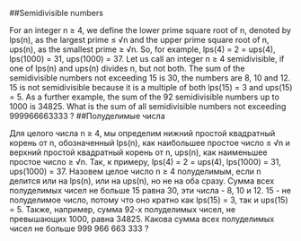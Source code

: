 ##Semidivisible numbers

For an integer n ≥ 4, we define the lower prime square root of n, denoted by lps(n), as the largest prime ≤ √n and the upper prime square root of n, ups(n), as the smallest prime ≥ √n.
So, for example, lps(4) = 2 = ups(4), lps(1000) = 31, ups(1000) = 37.
Let us call an integer n ≥ 4 semidivisible, if one of lps(n) and ups(n) divides n, but not both.
The sum of the semidivisible numbers not exceeding 15 is 30, the numbers are 8, 10 and 12. 15 is not semidivisible because it is a multiple of both lps(15) = 3 and ups(15) = 5.
As a further example, the sum of the 92 semidivisible numbers up to 1000 is 34825.
What is the sum of all semidivisible numbers not exceeding 999966663333 ?
##Полуделимые числа

Для целого числа n ≥ 4, мы определим нижний простой квадратный корень от n, обозначенный lps(n), как наибольшее простое число ≤ √n и верхний простой квадратный корень от n, ups(n), как наименьшее простое число ≥ √n.
Так, к примеру, lps(4) = 2 = ups(4), lps(1000) = 31, ups(1000) = 37.
Назовем целое число n ≥ 4 полуделимым, если n делится или на lps(n), или на ups(n), но не на оба сразу.
Сумма всех полуделимых чисел не больше 15 равна 30, эти числа - 8, 10 и 12. 15 - не полуделимое число, потому что оно кратно как lps(15) = 3, так и ups(15) = 5.
Также, например, сумма 92-х полуделимых чисел, не превышающих 1000, равна 34825.
Какова сумма всех полуделимых чисел не больше 999 966 663 333 ?
